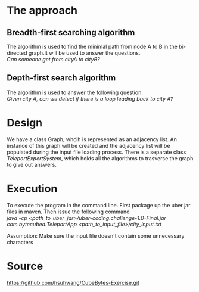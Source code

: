 # The approach
## Breadth-first searching algorithm
The algorithm is used to find the minimal path from node A to B in the bi-directed graph.It will
be used to answer the questions.<br />
    _Can someone get from cityA to cityB?_
## Depth-first search algorithm
The algorithm is used to answer the following question.<br />
    _Given city A, can we detect if there is a loop leading back to city A?_

# Design
We have a class Graph, whcih is represented as an adjacency list. An instance of this graph will be created and the adjacency list will be
populated during the input file loading process.
There is a separate class *TeleportExpertSystem*, which holds all the algorithms to trasverse the graph to give out answers.

# Execution
To execute the program in the command line. First package up the uber jar files in maven. Then issue the following command<br />
*java -cp <path_to_uber_jar>/uber-coding.challenge-1.0-Final.jar com.bytecubed.TeleportApp <path_to_input_file>/city_input.txt*



Assumption:
Make sure the input file doesn't contain some unnecessary characters

# Source
https://github.com/hsuhwang/CubeBytes-Exercise.git
